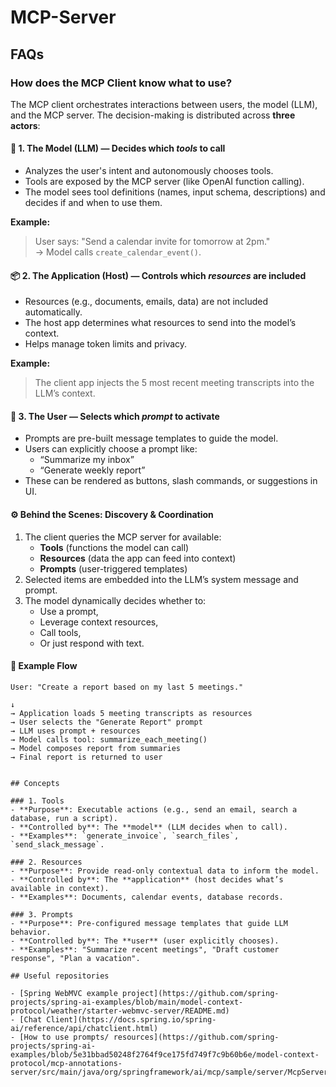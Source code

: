 # MCP-Server

## FAQs

### How does the MCP Client know what to use?

The MCP client orchestrates interactions between users, the model (LLM), and the MCP server. The decision-making is distributed across **three actors**:

#### 🧠 1. The Model (LLM) — Decides **which _tools_ to call**
- Analyzes the user's intent and autonomously chooses tools.
- Tools are exposed by the MCP server (like OpenAI function calling).
- The model sees tool definitions (names, input schema, descriptions) and decides if and when to use them.

**Example:**
> User says: "Send a calendar invite for tomorrow at 2pm."  
> → Model calls `create_calendar_event()`.

#### 📦 2. The Application (Host) — Controls **which _resources_ are included**
- Resources (e.g., documents, emails, data) are not included automatically.
- The host app determines what resources to send into the model’s context.
- Helps manage token limits and privacy.

**Example:**
> The client app injects the 5 most recent meeting transcripts into the LLM’s context.

#### 👤 3. The User — Selects **which _prompt_ to activate**
- Prompts are pre-built message templates to guide the model.
- Users can explicitly choose a prompt like:
  - “Summarize my inbox”
  - “Generate weekly report”
- These can be rendered as buttons, slash commands, or suggestions in UI.

#### ⚙️ Behind the Scenes: Discovery & Coordination

1. The client queries the MCP server for available:
   - **Tools** (functions the model can call)
   - **Resources** (data the app can feed into context)
   - **Prompts** (user-triggered templates)
2. Selected items are embedded into the LLM’s system message and prompt.
3. The model dynamically decides whether to:
   - Use a prompt,
   - Leverage context resources,
   - Call tools,
   - Or just respond with text.

#### 🧠 Example Flow

```text
User: "Create a report based on my last 5 meetings."

↓
→ Application loads 5 meeting transcripts as resources  
→ User selects the "Generate Report" prompt  
→ LLM uses prompt + resources  
→ Model calls tool: summarize_each_meeting()  
→ Model composes report from summaries  
→ Final report is returned to user


## Concepts

### 1. Tools
- **Purpose**: Executable actions (e.g., send an email, search a database, run a script).
- **Controlled by**: The **model** (LLM decides when to call).
- **Examples**: `generate_invoice`, `search_files`, `send_slack_message`.

### 2. Resources
- **Purpose**: Provide read-only contextual data to inform the model.
- **Controlled by**: The **application** (host decides what’s available in context).
- **Examples**: Documents, calendar events, database records.

### 3. Prompts
- **Purpose**: Pre-configured message templates that guide LLM behavior.
- **Controlled by**: The **user** (user explicitly chooses).
- **Examples**: "Summarize recent meetings", "Draft customer response", "Plan a vacation".

## Useful repositories

- [Spring WebMVC example project](https://github.com/spring-projects/spring-ai-examples/blob/main/model-context-protocol/weather/starter-webmvc-server/README.md)
- [Chat Client](https://docs.spring.io/spring-ai/reference/api/chatclient.html)
- [How to use prompts/ resources](https://github.com/spring-projects/spring-ai-examples/blob/5e31bbad50248f2764f9ce175fd749f7c9b60b6e/model-context-protocol/mcp-annotations-server/src/main/java/org/springframework/ai/mcp/sample/server/McpServerApplication.java)